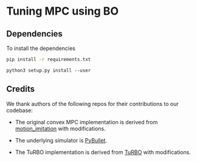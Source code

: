 # Tuning MPC using BO

## Dependencies

To install the dependencies 

```bash
pip install -r requirements.txt
```

`python3 setup.py install --user`


## Credits

We thank authors of the following repos for their contributions to our codebase:

* The original convex MPC implementation is derived from [motion_imitation](https://github.com/google-research/motion_imitation) with modifications.

* The underlying simulator is [PyBullet](https://pybullet.org/wordpress/).

* The TuRBO implementation is derived from [TuRBO](https://github.com/uber-research/TuRBO) with modifications.
